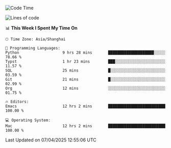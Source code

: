 <!--START_SECTION:waka-->
![Code Time](http://img.shields.io/badge/Code%20Time-2%2C616%20hrs%2014%20mins-blue)

![Lines of code](https://img.shields.io/badge/From%20Hello%20World%20I%27ve%20Written-335.3%20thousand%20lines%20of%20code-blue)

📊 **This Week I Spent My Time On** 

```text
🕑︎ Time Zone: Asia/Shanghai

💬 Programming Languages: 
Python                   9 hrs 28 mins       ████████████████████░░░░░   78.66 % 
Typst                    1 hr 23 mins        ███░░░░░░░░░░░░░░░░░░░░░░   11.57 % 
SQL                      25 mins             █░░░░░░░░░░░░░░░░░░░░░░░░   03.59 % 
Git                      21 mins             █░░░░░░░░░░░░░░░░░░░░░░░░   02.99 % 
Org                      12 mins             ░░░░░░░░░░░░░░░░░░░░░░░░░   01.75 % 

🔥 Editors: 
Emacs                    12 hrs 2 mins       █████████████████████████   100.00 % 

💻 Operating System: 
Mac                      12 hrs 2 mins       █████████████████████████   100.00 % 
```


 Last Updated on 07/04/2025 12:55:06 UTC
<!--END_SECTION:waka-->
